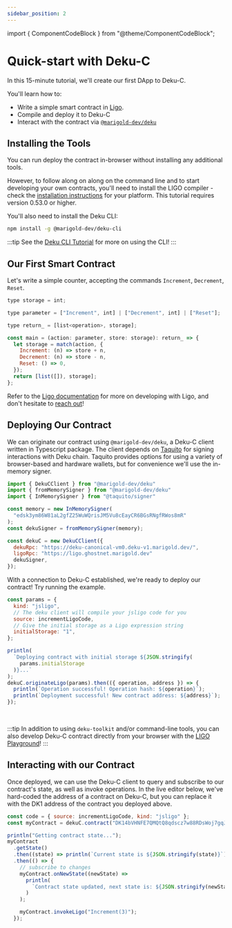 ```yaml
---
sidebar_position: 2
---
```


import { ComponentCodeBlock } from "@theme/ComponentCodeBlock";

# Quick-start with Deku-C

In this 15-minute tutorial, we'll create our first DApp to Deku-C.

You'll learn how to:

- Write a simple smart contract in [Ligo](https://ligolang.org/).
- Compile and deploy it to Deku-C
- Interact with the contract via
  [`@marigold-dev/deku`](https://www.npmjs.com/package/@marigold-dev/deku)

## Installing the Tools

You can run deploy the contract in-browser without installing any additional
tools.

However, to follow along on along on the command line and to start developing
your own contracts, you'll need to install the LIGO compiler - check the
[installation instructions](https://ligolang.org/docs/intro/installation) for
your platform. This tutorial requires version 0.53.0 or higher.

You'll also need to install the Deku CLI:

```bash
npm install -g @marigold-dev/deku-cli
```

:::tip See the [Deku CLI Tutorial](./deku_c_cli.md) for more on using the CLI!
:::

## Our First Smart Contract

Let's write a simple counter, accepting the commands `Increment`, `Decrement`,
`Reset`.

```js
type storage = int;

type parameter = ["Increment", int] | ["Decrement", int] | ["Reset"];

type return_ = [list<operation>, storage];

const main = (action: parameter, store: storage): return_ => {
  let storage = match(action, {
    Increment: (n) => store + n,
    Decrement: (n) => store - n,
    Reset: () => 0,
  });
  return [list([]), storage];
};
```

Refer to the [Ligo documentation](https://ligolang.org/docs/intro/introduction)
for more on developing with Ligo, and don't hesitate to
[reach out](https://ligolang.org/contact)!

## Deploying Our Contract

We can originate our contract using `@marigold-dev/deku`, a Deku-C client
written in Typescript package. The client depends on
[Taquito](https://tezostaquito.io/) for signing interactions with Deku chain.
Taquito provides options for using a variety of browser-based and hardware
wallets, but for convenience we'll use the in-memory signer.

```js
import { DekuCClient } from "@marigold-dev/deku"
import { fromMemorySigner } from "@marigold-dev/deku"
import { InMemorySigner } from "@taquito/signer"

const memory = new InMemorySigner(
  "edsk3ym86W81aL2gfZ25WuWQrisJM5Vu8cEayCR6BGsRNgfRWos8mR"
);
const dekuSigner = fromMemorySigner(memory);

const dekuC = new DekuCClient({
  dekuRpc: "https://deku-canonical-vm0.deku-v1.marigold.dev/",
  ligoRpc: "https://ligo.ghostnet.marigold.dev"
  dekuSigner,
});
```

With a connection to Deku-C established, we're ready to deploy our contract! Try
running the example.

```js live noInline
const params = {
  kind: "jsligo",
  // The deku client will compile your jsligo code for you
  source: incrementLigoCode,
  // Give the initial storage as a Ligo expression string
  initialStorage: "1",
};

println(
  `Deploying contract with initial storage ${JSON.stringify(
    params.initialStorage
  )}...`
);
dekuC.originateLigo(params).then(({ operation, address }) => {
  println(`Operation successful! Operation hash: ${operation}`);
  println(`Deployment successful! New contract address: ${address}`);
});
```

<br/>

:::tip In addition to using `deku-toolkit` and/or command-line tools, you can
also develop Deku-C contract directly from your browser with the
[LIGO Playground](https://ide.ligolang.org/)!
:::

## Interacting with our Contract

Once deployed, we can use the Deku-C client to query and subscribe to our
contract's state, as well as invoke operations. In the live editor below, we've
hard-coded the address of a contract on Deku-C, but you can replace it with the
DK1 address of the contract you deployed above.

<!-- TODO: what happens when there are errors -->

```js live noInline
const code = { source: incrementLigoCode, kind: "jsligo" };
const myContract = dekuC.contract("DK14bVHNFE7QMQtQ8qdscz7w88RDsWoj7gqJ", code); // 👈 Replace with your contract address

println("Getting contract state...");
myContract
  .getState()
  .then((state) => println(`Current state is ${JSON.stringify(state)}`))
  .then(() => {
    // subscribe to changes
    myContract.onNewState((newState) =>
      println(
        `Contract state updated, next state is: ${JSON.stringify(newState)}`
      )
    );

    myContract.invokeLigo("Increment(3)");
  });
```
